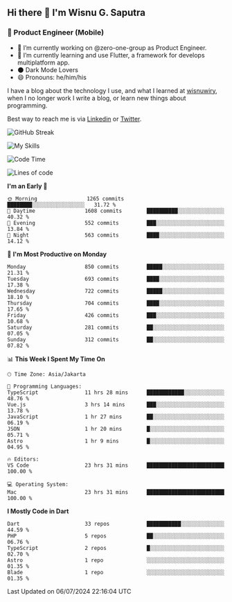 ## Hi there 👋 I'm Wisnu G. Saputra

### :mobile_phone_off: Product Engineer (Mobile)

- 🔭 I’m currently working on @zero-one-group as Product Engineer.
- 🌱 I’m currently learning and use Flutter, a framework for develops multiplatform app.
- 🌑 Dark Mode Lovers
- 😄 Pronouns: he/him/his

I have a blog about the technology I use, and what I learned at [wisnuwiry](https://wisnuwiry.space/), when I no longer work I write a blog, or learn new things about programming.

Best way to reach me is via [Linkedin](https://www.linkedin.com/in/wisnu-saputra/) or [Twitter](https://twitter.com/wisnuwiry).

![GitHub Streak](https://streak-stats.demolab.com?user=wisnuwiry&theme=dark&hide_border=true)

![My Skills](https://skillicons.dev/icons?i=dart,flutter,kotlin,swift,go,js,css,neovim,git,linux&perline=5)

<!--START_SECTION:waka-->
![Code Time](http://img.shields.io/badge/Code%20Time-1%2C414%20hrs%205%20mins-blue)

![Lines of code](https://img.shields.io/badge/From%20Hello%20World%20I%27ve%20Written-5.8%20million%20lines%20of%20code-blue)

**I'm an Early 🐤** 

```text
🌞 Morning                1265 commits        ████████░░░░░░░░░░░░░░░░░   31.72 % 
🌆 Daytime                1608 commits        ██████████░░░░░░░░░░░░░░░   40.32 % 
🌃 Evening                552 commits         ███░░░░░░░░░░░░░░░░░░░░░░   13.84 % 
🌙 Night                  563 commits         ████░░░░░░░░░░░░░░░░░░░░░   14.12 % 
```
📅 **I'm Most Productive on Monday** 

```text
Monday                   850 commits         █████░░░░░░░░░░░░░░░░░░░░   21.31 % 
Tuesday                  693 commits         ████░░░░░░░░░░░░░░░░░░░░░   17.38 % 
Wednesday                722 commits         █████░░░░░░░░░░░░░░░░░░░░   18.10 % 
Thursday                 704 commits         ████░░░░░░░░░░░░░░░░░░░░░   17.65 % 
Friday                   426 commits         ███░░░░░░░░░░░░░░░░░░░░░░   10.68 % 
Saturday                 281 commits         ██░░░░░░░░░░░░░░░░░░░░░░░   07.05 % 
Sunday                   312 commits         ██░░░░░░░░░░░░░░░░░░░░░░░   07.82 % 
```


📊 **This Week I Spent My Time On** 

```text
🕑︎ Time Zone: Asia/Jakarta

💬 Programming Languages: 
TypeScript               11 hrs 28 mins      ████████████░░░░░░░░░░░░░   48.76 % 
Vue.js                   3 hrs 14 mins       ███░░░░░░░░░░░░░░░░░░░░░░   13.78 % 
JavaScript               1 hr 27 mins        ██░░░░░░░░░░░░░░░░░░░░░░░   06.19 % 
JSON                     1 hr 20 mins        █░░░░░░░░░░░░░░░░░░░░░░░░   05.71 % 
Astro                    1 hr 9 mins         █░░░░░░░░░░░░░░░░░░░░░░░░   04.95 % 

🔥 Editors: 
VS Code                  23 hrs 31 mins      █████████████████████████   100.00 % 

💻 Operating System: 
Mac                      23 hrs 31 mins      █████████████████████████   100.00 % 
```

**I Mostly Code in Dart** 

```text
Dart                     33 repos            ███████████░░░░░░░░░░░░░░   44.59 % 
PHP                      5 repos             ██░░░░░░░░░░░░░░░░░░░░░░░   06.76 % 
TypeScript               2 repos             █░░░░░░░░░░░░░░░░░░░░░░░░   02.70 % 
Astro                    1 repo              ░░░░░░░░░░░░░░░░░░░░░░░░░   01.35 % 
Blade                    1 repo              ░░░░░░░░░░░░░░░░░░░░░░░░░   01.35 % 
```




 Last Updated on 06/07/2024 22:16:04 UTC
<!--END_SECTION:waka-->
